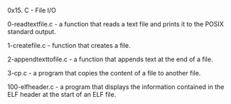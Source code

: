 0x15. C - File I/O

0-readtextfile.c - a function that reads a text file and prints it to the POSIX standard output.

1-createfile.c - function that creates a file.

2-appendtexttofile.c - a function that appends text at the end of a file.

3-cp.c - a program that copies the content of a file to another file.

100-elfheader.c - a program that displays the information contained in the ELF header at the start of an ELF file.
